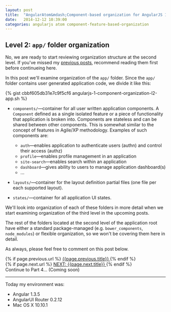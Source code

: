 ```yaml
---
layout: post
title:  "AngularAtom&mdash;Component-based organization for AngularJS 1.x apps (Part&nbsp;3)"
date:   2014-12-12 10:39:00
categories: angularjs atom component-feature-based-organization
---
```


## Level 2: `app/` folder organization

No, we are ready to start reviewing organization structure at the second level.
If you've missed my
[previous posts](/angularjs/atom/component-feature-based-organization/2014/12/02/angular-1-component-organization-1.html), recommend reading them first before continueing
here.

In this post we'll examine organization of the `app/` folder.
Since the `app/` folder contains user generated application code, we divide it
like this:

<!--more-->

{% gist cbbf605db31e7c9f5cf6 angularjs-1-component-organization-l2-app.sh %}

* `components/`&mdash;container for all user written application components.
A `Component` defined as a single isolated feature or a piece of functionality
that application is broken into. Components are stateless and can be shared
between other components. This is somewhat similar to the concept of features
in Agile/XP methodology. Examples of such components are:
  * `auth`&mdash;enables application to authenticate users (authn) and control their access (authz)
  * `profile`&mdash;enables profile management in an application
  * `site-search`&mdash;enables search within an application
  * `dashboard`&mdash;gives ability to users to manage application dashboard(s)
  * ...

* `layouts/`&mdash;container for the layout definition partial files (one file per
each supported layout).
* `states/`&mdash;container for all application UI states.

We'll look into organization of each of these folders in more detail when we start
examining organization of the third level in the upcoming posts.

The rest of the folders located at the second level of the application root
have either a standard package-managed (e.g. `bower_components`, `node_modules`)
or flexible organization, so we won't be covering them here in detail.

As always, please feel free to comment on this post below.

<div id="post-navigation" >
  <div class="previous">
    {% if page.previous.url %}
    <a href="{{page.previous.url}}" title="Previous post: {{page.next.title}}">
    <i class="fa fa-lg fa-arrow-circle-left"></i>
    {{page.previous.title}}
    </a>
    {% endif %}
  </div>
  <div class="next">
    {% if page.next.url %}
    <a href="{{page.next.url}}" title="Next post:
    {{page.next.title}}">NEXT: {{page.next.title}} <i class="fa fa-2x fa-arrow-circle-right"></i></a>
    {% endif %}
  </div>

  <div class="next">
  <a href="#">
  <i class="fa fa-2x fa-arrow-circle-right"></i>
  </a>Continue to Part 4... (Coming soon)
  </div>
</div>

___

Today my environment was:

- Angular 1.3.5
- AngularUI Router 0.2.12
- Mac OS X 10.10.1
